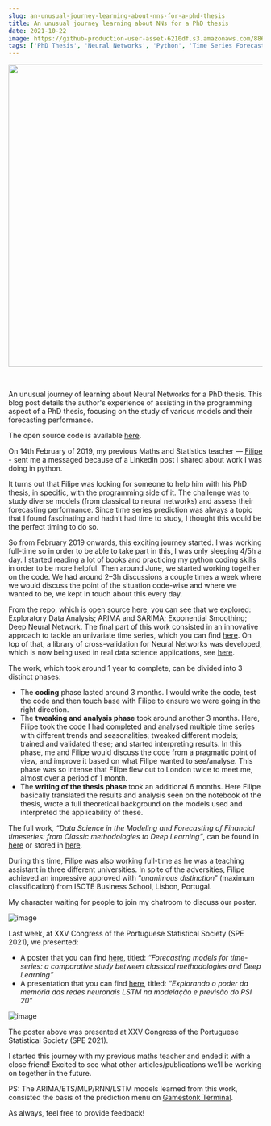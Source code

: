 ```yaml
---
slug: an-unusual-journey-learning-about-nns-for-a-phd-thesis
title: An unusual journey learning about NNs for a PhD thesis
date: 2021-10-22
image: https://github-production-user-asset-6210df.s3.amazonaws.com/88618738/280497057-46ba8ff7-2f83-4fc4-8fed-350fc18246da.png
tags: ['PhD Thesis', 'Neural Networks', 'Python', 'Time Series Forecasting']
---
```


<p align="center">
    <img width="600" src="https://github-production-user-asset-6210df.s3.amazonaws.com/88618738/280497057-46ba8ff7-2f83-4fc4-8fed-350fc18246da.png"/>
</p>

<br />

An unusual journey of learning about Neural Networks for a PhD thesis. This blog post details the author's experience of assisting in the programming aspect of a PhD thesis, focusing on the study of various models and their forecasting performance.

The open source code is available [here](https://github.com/DidierRLopes/UnivariateTimeSeriesForecast).

<!-- truncate -->

<div style={{borderTop: '1px solid #0088CC', margin: '1.5em 0'}} />

On 14th February of 2019, my previous Maths and Statistics teacher — [Filipe](https://www.linkedin.com/in/filipe-r-ramos-a66242143/) - sent me a messaged because of a Linkedin post I shared about work I was doing in python.

It turns out that Filipe was looking for someone to help him with his PhD thesis, in specific, with the programming side of it. The challenge was to study diverse models (from classical to neural networks) and assess their forecasting performance. Since time series prediction was always a topic that I found fascinating and hadn’t had time to study, I thought this would be the perfect timing to do so.

So from February 2019 onwards, this exciting journey started. I was working full-time so in order to be able to take part in this, I was only sleeping 4/5h a day. I started reading a lot of books and practicing my python coding skills in order to be more helpful. Then around June, we started working together on the code. We had around 2–3h discussions a couple times a week where we would discuss the point of the situation code-wise and where we wanted to be, we kept in touch about this every day.

From the repo, which is open source [here](https://github.com/DidierRLopes/UnivariateTimeSeriesForecast), you can see that we explored: Exploratory Data Analysis; ARIMA and SARIMA; Exponential Smoothing; Deep Neural Network. The final part of this work consisted in an innovative approach to tackle an univariate time series, which you can find [here](https://github.com/DidierRLopes/UnivariateTimeSeriesForecast/blob/master/DNN_ourApproach.ipynb). On top of that, a library of cross-validation for Neural Networks was developed, which is now being used in real data science applications, see [here](https://github.com/DidierRLopes/timeseries-cv).

The work, which took around 1 year to complete, can be divided into 3 distinct phases:

- The **coding** phase lasted around 3 months. I would write the code, test the code and then touch base with Filipe to ensure we were going in the right direction.
- The **tweaking and analysis phase** took around another 3 months. Here, Filipe took the code I had completed and analysed multiple time series with different trends and seasonalities; tweaked different models; trained and validated these; and started interpreting results. In this phase, me and Filipe would discuss the code from a pragmatic point of view, and improve it based on what Filipe wanted to see/analyse. This phase was so intense that Filipe flew out to London twice to meet me, almost over a period of 1 month.
- The **writing of the thesis phase** took an additional 6 months. Here Filipe basically translated the results and analysis seen on the notebook of the thesis, wrote a full theoretical background on the models used and interpreted the applicability of these.

The full work, _“Data Science in the Modeling and Forecasting of Financial timeseries: from Classic methodologies to Deep Learning”_, can be found in [here](https://ciencia.iscte-iul.pt/publications/data-science-na-modelacao-e-previsao-de-series-economico-financeiras-das-metodologias-classicas-ao/82703) or stored in [here](https://repositorio.iscte-iul.pt/handle/10071/22964).

During this time, Filipe was also working full-time as he was a teaching assistant in three different universities. In spite of the adversities, Filipe achieved an impressive approved with “_unanimous distinction_” (maximum classification) from ISCTE Business School, Lisbon, Portugal.

My character waiting for people to join my chatroom to discuss our poster.

![image](https://github.com/Meg1211/my-website/assets/88618738/9222b0c5-4620-4eb1-88d3-a68a2eb71e1b)

Last week, at XXV Congress of the Portuguese Statistical Society (SPE 2021), we presented:

- A poster that you can find [here](https://www.researchgate.net/publication/355360806_Forecasting_models_for_time-series_a_comparative_study_between_classical_methodologies_and_Deep_Learning), titled: _“Forecasting models for time-series: a comparative study between classical methodologies and Deep Learning”_
- A presentation that you can find [here](https://www.researchgate.net/publication/355360897_Explorando_o_poder_da_memoria_das_redes_neuronais_LSTM_na_modelacao_e_previsao_do_PSI_20), titled: _“Explorando o poder da memória das redes neuronais LSTM na modelação e previsão do PSI 20”_

![image](https://github.com/Meg1211/my-website/assets/88618738/c5921349-99d1-46bf-878f-0ecfaedf2b1e)

The poster above was presented at XXV Congress of the Portuguese Statistical Society (SPE 2021).

I started this journey with my previous maths teacher and ended it with a close friend! Excited to see what other articles/publications we’ll be working on together in the future.

PS: The ARIMA/ETS/MLP/RNN/LSTM models learned from this work, consisted the basis of the prediction menu on [Gamestonk Terminal](https://github.com/GamestonkTerminal/GamestonkTerminal).

As always, feel free to provide feedback!
